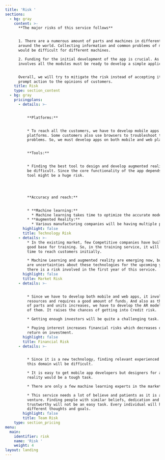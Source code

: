 ```yaml
---
title: 'Risk '
sections:
  - bg: gray
    content: >-
      **The major risks of this service follows**


      1. There are a numerous amount of parts and machines in different firms
      around the world. Collecting information and common problems of machines
      would be difficult for different machines.

      2. Funding for the initial development of the app is crucial. As it
      involves all the modules must be ready to develop a simple application.


      Overall, we will try to mitigate the risk instead of accepting it by
      prompt action to the opinions of customers.
    title: Risk
    type: section_content
  - bg: gray
    pricingplans:
      - details: >-


          **Platforms:**


          * To reach all the customers, we have to develop mobile apps for all
          platforms. Some customers also use browsers to troubleshoot the
          problems. So, we must develop apps on both mobile and web platforms.


          **Tools:**


          * Finding the best tool to design and develop augmented reality will
          be difficult. Since the core functionality of the app depends on this
          tool might be a huge risk.




          **Accuracy and reach:**


          * **Machine learning:**
            * Machine learning takes time to optimize the accurate models.
          * **Augmented Reality:**
            * Various manufacturing companies will be having multiple parts and units. It will be difficult to design the AR model for all of them.
        highlight: false
        title: Technology Risk
      - details: >-
          * In the existing market, few Competitive companies have built a very
          good base for training. So, in the training service, it will take some
          time to reach customers initially.

          * Machine Learning and augmented reality are emerging now, but there
          are uncertainties about these technologies for the upcoming years. So,
          there is a risk involved in the first year of this service.
        highlight: false
        title: Market Risk
      - details: >-


          * Since we have to develop both mobile and web apps, it involves more
          resources and requires a good amount of funds. And also as the number
          of parts and units increases, we have to develop the AR model for all
          of them. It raises the chances of getting into Credit risk.

          * Getting enough investors will be quite a challenging task.      

          * Paying interest increases financial risks which decreases overall
          return on investment.
        highlight: false
        title: Financial Risk
      - details: >-


          * Since it is a new technology, finding relevant experienced people in
          this domain will be difficult. 

          * It is easy to get mobile app developers but designers for augmented
          reality would be a tough task. 

          * There are only a few machine learning experts in the market now.

          * This service needs a lot of believe and patients as it is a new
          venture. Finding people with similar beliefs, dedication and
          trustworthy will not be an easy task. Every individual will have
          different thoughts and goals.
        highlight: false
        title: Team Risk
    type: section_pricing
menu:
  main:
    identifier: risk
    name: 'Risk '
    weight: 4
layout: landing
---
```


